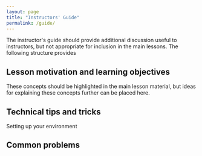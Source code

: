 ```yaml
---
layout: page
title: "Instructors' Guide"
permalink: /guide/
---
```


The instructor's guide should provide additional discussion useful to instructors, but not appropriate for inclusion in the main lessons. The following structure provides 

## Lesson motivation and learning objectives

These concepts should be highlighted in the main lesson material, but ideas for explaining these concepts further can be placed here.

## Technical tips and tricks

Setting up your environment

## Common problems
